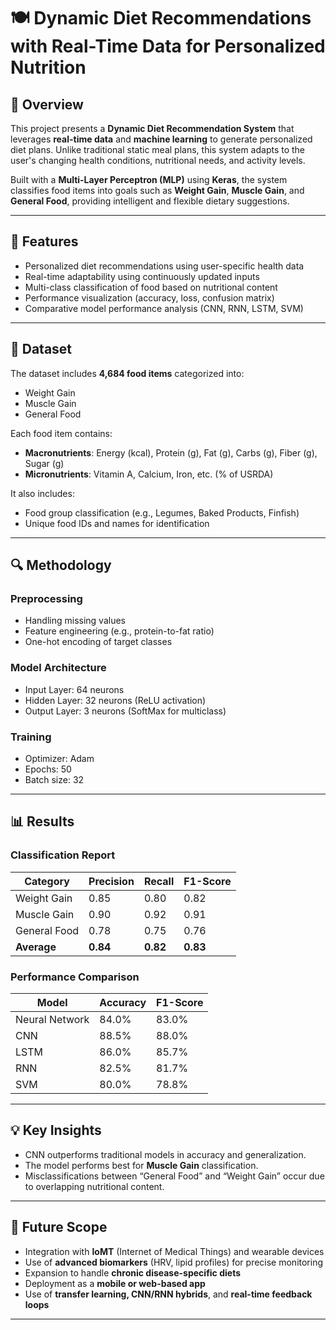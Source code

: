 
# 🍽️ Dynamic Diet Recommendations with Real-Time Data for Personalized Nutrition

## 📌 Overview

This project presents a **Dynamic Diet Recommendation System** that leverages **real-time data** and **machine learning** to generate personalized diet plans. Unlike traditional static meal plans, this system adapts to the user's changing health conditions, nutritional needs, and activity levels.

Built with a **Multi-Layer Perceptron (MLP)** using **Keras**, the system classifies food items into goals such as **Weight Gain**, **Muscle Gain**, and **General Food**, providing intelligent and flexible dietary suggestions.

---

## 🧠 Features

- Personalized diet recommendations using user-specific health data
- Real-time adaptability using continuously updated inputs
- Multi-class classification of food based on nutritional content
- Performance visualization (accuracy, loss, confusion matrix)
- Comparative model performance analysis (CNN, RNN, LSTM, SVM)

---

## 🧪 Dataset

The dataset includes **4,684 food items** categorized into:
- Weight Gain
- Muscle Gain
- General Food

Each food item contains:
- **Macronutrients**: Energy (kcal), Protein (g), Fat (g), Carbs (g), Fiber (g), Sugar (g)
- **Micronutrients**: Vitamin A, Calcium, Iron, etc. (% of USRDA)

It also includes:
- Food group classification (e.g., Legumes, Baked Products, Finfish)
- Unique food IDs and names for identification

---

## 🔍 Methodology

### Preprocessing
- Handling missing values
- Feature engineering (e.g., protein-to-fat ratio)
- One-hot encoding of target classes

### Model Architecture
- Input Layer: 64 neurons
- Hidden Layer: 32 neurons (ReLU activation)
- Output Layer: 3 neurons (SoftMax for multiclass)

### Training
- Optimizer: Adam
- Epochs: 50
- Batch size: 32

---

## 📊 Results

### Classification Report

| Category      | Precision | Recall | F1-Score |
|---------------|-----------|--------|----------|
| Weight Gain   | 0.85      | 0.80   | 0.82     |
| Muscle Gain   | 0.90      | 0.92   | 0.91     |
| General Food  | 0.78      | 0.75   | 0.76     |
| **Average**   | **0.84**  | **0.82** | **0.83** |

### Performance Comparison

| Model         | Accuracy | F1-Score |
|---------------|----------|----------|
| Neural Network| 84.0%    | 83.0%    |
| CNN           | 88.5%    | 88.0%    |
| LSTM          | 86.0%    | 85.7%    |
| RNN           | 82.5%    | 81.7%    |
| SVM           | 80.0%    | 78.8%    |

---

## 💡 Key Insights

- CNN outperforms traditional models in accuracy and generalization.
- The model performs best for **Muscle Gain** classification.
- Misclassifications between “General Food” and “Weight Gain” occur due to overlapping nutritional content.

---

## 🔭 Future Scope

- Integration with **IoMT** (Internet of Medical Things) and wearable devices
- Use of **advanced biomarkers** (HRV, lipid profiles) for precise monitoring
- Expansion to handle **chronic disease-specific diets**
- Deployment as a **mobile or web-based app**
- Use of **transfer learning, CNN/RNN hybrids**, and **real-time feedback loops**

---



